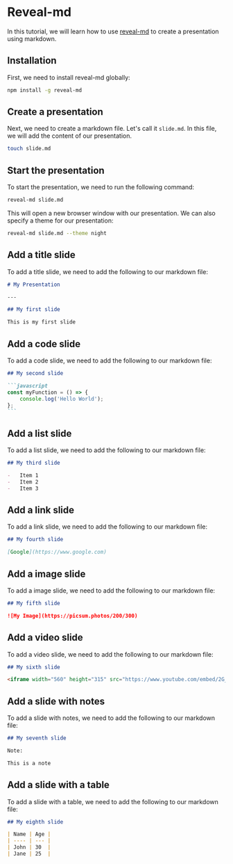 # Reveal-md

In this tutorial, we will learn how to use [reveal-md]('https://www.npmjs.com/package/reveal-md') to create a presentation using markdown.

## Installation

First, we need to install reveal-md globally:

```bash
npm install -g reveal-md
```

## Create a presentation

Next, we need to create a markdown file. Let's call it `slide.md`. In this file, we will add the content of our presentation.

```bash
touch slide.md
```

## Start the presentation

To start the presentation, we need to run the following command:

```bash
reveal-md slide.md
```

This will open a new browser window with our presentation. We can also specify a theme for our presentation:

```bash
reveal-md slide.md --theme night
```

## Add a title slide

To add a title slide, we need to add the following to our markdown file:

```markdown
# My Presentation

---

## My first slide

This is my first slide
```

## Add a code slide

To add a code slide, we need to add the following to our markdown file:

````markdown
## My second slide

```javascript
const myFunction = () => {
	console.log('Hello World');
};
```
````

## Add a list slide

To add a list slide, we need to add the following to our markdown file:

```markdown
## My third slide

-   Item 1
-   Item 2
-   Item 3
```

## Add a link slide

To add a link slide, we need to add the following to our markdown file:

```markdown
## My fourth slide

[Google](https://www.google.com)
```

## Add a image slide

To add a image slide, we need to add the following to our markdown file:

```markdown
## My fifth slide

![My Image](https://picsum.photos/200/300)
```

## Add a video slide

To add a video slide, we need to add the following to our markdown file:

```markdown
## My sixth slide

<iframe width="560" height="315" src="https://www.youtube.com/embed/2G_mWfG0DZE" frameborder="0" allow="accelerometer; autoplay; encrypted-media; gyroscope; picture-in-picture" allowfullscreen></iframe>
```

## Add a slide with notes

To add a slide with notes, we need to add the following to our markdown file:

```markdown
## My seventh slide

Note:

This is a note
```

## Add a slide with a table

To add a slide with a table, we need to add the following to our markdown file:

```markdown
## My eighth slide

| Name | Age |
| ---- | --- |
| John | 30  |
| Jane | 25  |
```
